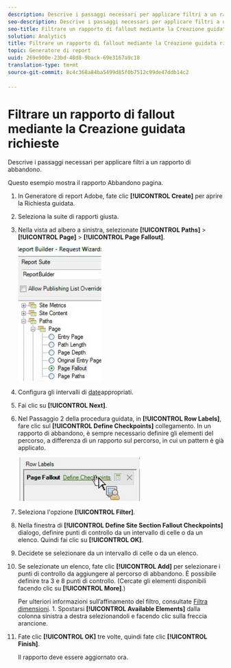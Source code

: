 ```yaml
---
description: Descrive i passaggi necessari per applicare filtri a un rapporto di abbandono.
seo-description: Descrive i passaggi necessari per applicare filtri a un rapporto di abbandono.
seo-title: Filtrare un rapporto di fallout mediante la Creazione guidata richieste
solution: Analytics
title: Filtrare un rapporto di fallout mediante la Creazione guidata richieste
topic: Generatore di report
uuid: 269e900e-23bd-48d8-9back-69e3167a9c18
translation-type: tm+mt
source-git-commit: 8c4c368a84ba5499d85f0b7512c99de47ddb14c2

---
```



# Filtrare un rapporto di fallout mediante la Creazione guidata richieste

Descrive i passaggi necessari per applicare filtri a un rapporto di abbandono.

Questo esempio mostra il rapporto Abbandono pagina.

1. In Generatore di report Adobe, fate clic **[!UICONTROL Create]** per aprire la Richiesta guidata.
1. Seleziona la suite di rapporti giusta.
1. Nella vista ad albero a sinistra, selezionate **[!UICONTROL Paths]** &gt; **[!UICONTROL Page]** &gt; **[!UICONTROL Page Fallout]**.

   ![](assets/page_fallout.png)

1. Configura gli intervalli di [date](/help/analyze/report-builder/data-requests/configuring-report-dates/custom-calendar.md)appropriati.
1. Fai clic su **[!UICONTROL Next]**.
1. Nel Passaggio 2 della procedura guidata, in **[!UICONTROL Row Labels]**, fare clic sul **[!UICONTROL Define Checkpoints]** collegamento. In un rapporto di abbandono, è sempre necessario definire gli elementi del percorso, a differenza di un rapporto sul percorso, in cui un pattern è già applicato.

   ![](assets/define_checkpoints.png)

1. Seleziona l'opzione **[!UICONTROL Filter]**.

1. Nella finestra di **[!UICONTROL Define Site Section Fallout Checkpoints]** dialogo, definire punti di controllo da un intervallo di celle o da un elenco. Quindi fai clic su **[!UICONTROL OK]**.
1. Decidete se selezionare da un intervallo di celle o da un elenco.
1. Se selezionate un elenco, fate clic **[!UICONTROL Add]** per selezionare i punti di controllo da aggiungere al percorso di abbandono. È possibile definire tra 3 e 8 punti di controllo. (Cercate gli elementi disponibili facendo clic su **[!UICONTROL More]**.)

   Per ulteriori informazioni sull’affinamento del filtro, consultate [Filtra dimensioni](/help/analyze/report-builder/layout/c-filter-dimensions/filter-dimensions.md). 1. Spostarsi **[!UICONTROL Available Elements]** dalla colonna sinistra a destra selezionandoli e facendo clic sulla freccia arancione.
1. Fate clic **[!UICONTROL OK]** tre volte, quindi fate clic **[!UICONTROL Finish]**.

   Il rapporto deve essere aggiornato ora.
